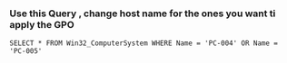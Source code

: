 ### Use this Query , change host name for the ones you want ti apply the GPO 
```
SELECT * FROM Win32_ComputerSystem WHERE Name = 'PC-004' OR Name = 'PC-005'
```
